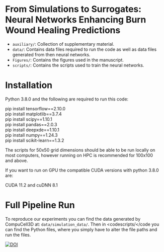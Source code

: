 # From Simulations to Surrogates: Neural Networks Enhancing Burn Wound Healing Predictions

- <code>auxiliary/</code>: Collection of supplementary material.
- <code>data/</code>: Contains data files required to run the code as well as data files generated from then neural networks.
- <code>Figures/</code>: Contains the figures used in the manuscript.
- <code>scripts/</code>: Contains the scripts used to train the neural networks.

# Installation

Python 3.8.0 and the following are required to run this code:

pip install tensorflow==2.10.0 <br /> 
pip install matplotlib==3.7.4 <br /> 
pip install scipy==1.10.1 <br /> 
pip install pandas==2.0.3 <br /> 
pip install deepxde==1.10.1 <br /> 
pip install numpy==1.24.3 <br /> 
pip install scikit-learn==1.3.2 <br /> 

The scripts for 50x50 grid dimensions should be able to be run locally on most computers, however running on HPC is recommended for 100x100 and above.

If you want to run on GPU the compatible CUDA versions with python 3.8.0 are:

CUDA 11.2 and cuDNN 8.1

# Full Pipeline Run

To reproduce our experiments you can find the data generated by CompuCell3D at: <code>data/simulation_data/</code>. Then in <codescripts/</code you can find the Python files, where you simply have to alter the file paths and run the files.

[![DOI](https://zenodo.org/badge/DOI/10.5281/zenodo.13867717.svg)](https://doi.org/10.5281/zenodo.13867717)
